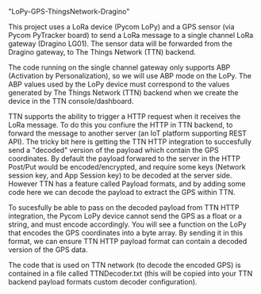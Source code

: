 "LoPy-GPS-ThingsNetwork-Dragino" 


This project uses a LoRa device (Pycom LoPy) and a GPS sensor (via Pycom PyTracker board) to send a LoRa message to a single channel LoRa
gateway (Dragino LG01). The sensor data will be forwarded from the Dragino gateway, to The Things Network (TTN) backend. 

The code running on the single channel gateway only supports ABP (Activation by Personalization), so we will use ABP mode on the LoPy. 
The ABP values used by the LoPy device must correspond to the values generated by The Things Network (TTN) backend when we create the device in the TTN console/dashboard. 

TTN supports the ability to trigger a HTTP request when it receives the LoRa message. To do this you confiure the HTTP in TTN backend, to forward the message to another server (an IoT platform supporting REST API). The tricky bit here is getting the TTN HTTP integration to succesfully send a "decoded" version of the payload which contain the GPS coordinates. By default the payload forwared to the server in the HTTP Post/Put would be encoded/encrypted, and require some keys (Network session key, and App Session key) to be decoded at the server side. However TTN has a feature called Payload formats, and by adding some code here we can decode the payload to extract the GPS within TTN. 

To sucesfully be able to pass on the decoded payload from TTN HTTP integration, the Pycom LoPy device cannot send the GPS as a float or a string, and must encode accordingly. You will see a function on the LoPy that encodes the GPS coordinates into a byte array. By sending it in this format, we can ensure TTN HTTP payload format can contain a decoded version of the GPS data. 

The code that is used on TTN network (to decode the encoded GPS) is contained in a file called TTNDecoder.txt (this will be copied into your TTN backend payload formats custom decoder configuration). 

